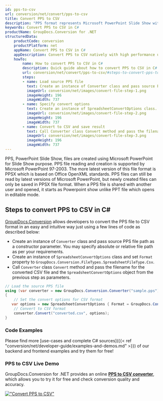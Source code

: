 ```yaml
---
id: pps-to-csv
url: conversion/net/convert/pps-to-csv
title: Convert PPS to CSV
description: "PPS format represents Microsoft PowerPoint Slide Show with .pps extension. Learn how to convert PPS to CSV file programmatically in C# language using GroupDocs.Conversion for .NET library."
keywords: Convert PPS to CSV in C#
productName: GroupDocs.Conversion for .NET
structuredData:
    productCode: conversion
    productPlatform: net
    appName: Convert PPS to CSV in C#
    appDescription: Convert PPS to CSV natively with high performance using C# language and server side GroupDocs.Conversion for .NET APIs, without the use of any software like Microsoft or Open Office.
    howTo:
        name: How to convert PPS to CSV in C# 
        description: Quick guide about how to convert PPS to CSV in C# with high performance and accuracy.
        url: conversion/net/convert/pps-to-csv/#steps-to-convert-pps-to-csv-in-c
        steps:
        - name: Load source PPS file 
          text: Create an instance of Converter class and pass source PPS file path as a constructor parameter. You may specify absolute or relative file path as per your requirements. 
          imageUrl: conversion/net/images/convert-file-step-1.png
          imageHeight: 196
          imageWidth: 737
        - name: Specify convert options 
          text: Create an instance of SpreadsheetConvertOptions class.
          imageUrl: conversion/net/images/convert-file-step-2.png
          imageHeight: 196
          imageWidth: 737
        - name: Convert to CSV and save result 
          text: Call Converter class Convert method and pass the filename for the converted HTML file and the SpreadsheetConvertOptions object from the previous step as parameters.
          imageUrl: conversion/net/images/convert-file-step-3.png
          imageHeight: 196
          imageWidth: 737
---
```


PPS, PowerPoint Slide Show, files are created using Microsoft PowerPoint for Slide Show purpose. PPS file reading and creation is supported by Microsoft PowerPoint 97-2003. The more latest version of this file format is PPSX which is based on Office OpenXML standards. PPS files can still be read by latest versions of Microsoft PowerPoint, but newly created files can only be saved in PPSX file format. When a PPS file is shared with another user and opened, it starts as Powerpoint show unlike PPT file which opens in editable mode. 

## Steps to convert PPS to CSV in C#

[GroupDocs.Conversion](https://products.groupdocs.com/conversion/net) allows developers to convert the PPS file to CSV format in an easy and intuitive way just using a few lines of code as described below:

* Create an instance of `Converter` class and pass source PPS file path as a constructor parameter. You may specify absolute or relative file path as per your requirements. 
* Create an instance of `SpreadsheetConvertOptions` class and set `Format` property to `GroupDocs.Conversion.FileTypes.SpreadsheetFileType.Csv`.
* Call `Converter` class `Convert` method and pass the filename for the converted CSV file and the `SpreadsheetConvertOptions` object from the previous step as parameters.

```csharp
// Load the source PPS file
using (var converter = new GroupDocs.Conversion.Converter("sample.pps"))
{
    // Set the convert options for CSV format
   var options = new SpreadsheetConvertOptions { Format = GroupDocs.Conversion.FileTypes.SpreadsheetFileType.Csv };
    // Convert to CSV format
    converter.Convert("converted.csv", options);
}
```

### Code Examples

Please find more [use-cases and complete C# sources]({{< ref "conversion/net/developer-guide/examples-and-demos.md" >}}) of our backend and frontend examples and try them for free!

### PPS to CSV Live Demo

GroupDocs.Conversion for .NET provides an online [**PPS to CSV converter**](https://products.groupdocs.app/conversion/pps-to-csv), which allows you to try it for free and check conversion quality and accuracy.

[!["Convert PPS to CSV"](conversion/net/images/convert-to-csv/convert-pps-to-csv.png)](https://products.groupdocs.app/conversion/pps-to-csv)